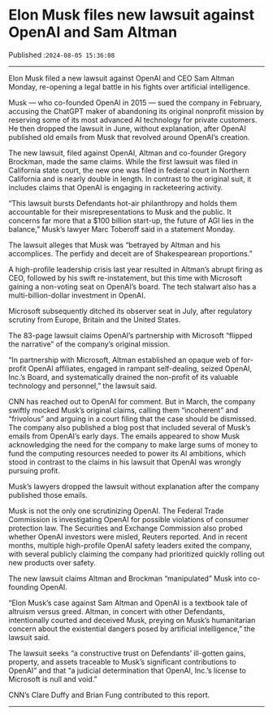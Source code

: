 # Elon Musk files new lawsuit against OpenAI and Sam Altman

Published :`2024-08-05 15:36:08`

---

Elon Musk filed a new lawsuit against OpenAI and CEO Sam Altman Monday, re-opening a legal battle in his fights over artificial intelligence.

Musk — who co-founded OpenAI in 2015 — sued the company in February, accusing the ChatGPT maker of abandoning its original nonprofit mission by reserving some of its most advanced AI technology for private customers. He then dropped the lawsuit in June, without explanation, after OpenAI published old emails from Musk that revolved around OpenAI’s creation.

The new lawsuit, filed against OpenAI, Altman and co-founder Gregory Brockman, made the same claims. While the first lawsuit was filed in California state court, the new one was filed in federal court in Northern California and is nearly double in length. In contrast to the original suit, it includes claims that OpenAI is engaging in racketeering activity.

“This lawsuit bursts Defendants hot-air philanthropy and holds them accountable for their misrepresentations to Musk and the public. It concerns far more that a $100 billion start-up, the future of AGI lies in the balance,” Musk’s lawyer Marc Toberoff said in a statement Monday.

The lawsuit alleges that Musk was “betrayed by Altman and his accomplices. The perfidy and deceit are of Shakespearean proportions.”

A high-profile leadership crisis last year resulted in Altman’s abrupt firing as CEO, followed by his swift re-instatement, but this time with Microsoft gaining a non-voting seat on OpenAI’s board. The tech stalwart also has a multi-billion-dollar investment in OpenAI.

Microsoft subsequently ditched its observer seat in July, after regulatory scrutiny from Europe, Britain and the United States.

The 83-page lawsuit claims OpenAI’s partnership with Microsoft “flipped the narrative” of the company’s original mission.

“In partnership with Microsoft, Altman established an opaque web of for-profit OpenAI affiliates, engaged in rampant self-dealing, seized OpenAI, Inc.’s Board, and systematically drained the non-profit of its valuable technology and personnel,” the lawsuit said.

CNN has reached out to OpenAI for comment. But in March, the company swiftly mocked Musk’s original claims, calling them “incoherent” and “frivolous” and arguing in a court filing that the case should be dismissed. The company also published a blog post that included several of Musk’s emails from OpenAI’s early days. The emails appeared to show Musk acknowledging the need for the company to make large sums of money to fund the computing resources needed to power its AI ambitions, which stood in contrast to the claims in his lawsuit that OpenAI was wrongly pursuing profit.

Musk’s lawyers dropped the lawsuit without explanation after the company published those emails.

Musk is not the only one scrutinizing OpenAI. The Federal Trade Commission is investigating OpenAI for possible violations of consumer protection law. The Securities and Exchange Commission also probed whether OpenAI investors were misled, Reuters reported. And in recent months, multiple high-profile OpenAI safety leaders exited the company, with several publicly claiming the company had prioritized quickly rolling out new products over safety.

The new lawsuit claims Altman and Brockman “manipulated” Musk into co-founding OpenAI.

“Elon Musk’s case against Sam Altman and OpenAI is a textbook tale of altruism versus greed. Altman, in concert with other Defendants, intentionally courted and deceived Musk, preying on Musk’s humanitarian concern about the existential dangers posed by artificial intelligence,” the lawsuit said.

The lawsuit seeks “a constructive trust on Defendants’ ill-gotten gains, property, and assets traceable to Musk’s significant contributions to OpenAI” and that “a judicial determination that OpenAI, Inc.’s license to Microsoft is null and void.”

CNN’s Clare Duffy and Brian Fung contributed to this report.

---

